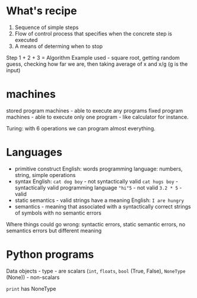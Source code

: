 # What's recipe

1. Sequence of simple steps
2. Flow of control process that specifies when the concrete step is executed
3. A means of determing when to stop

Step 1 + 2 + 3 = Algorithm
Example used - square root, getting random guess, checking how far we are, then taking average of x and x/g (g is the input)

# machines
stored program machines - able to execute any programs
fixed program machines - able to execute only one program - like calculator for instance.

Turing: with 6 operations we can program almost everything.

# Languages

- primitive construct
    English: words
    programming language: numbers, string, simple operations
- syntax
    English:
     `cat dog boy` - not syntactically valid
     `cat hugs boy` - syntactically valid
    programming language 
     `"hi"5` - not valid
     `3.2 * 5` - valid
- static semantics - valid strings have a meaning
    English:
     `I are hungry`
- semantics - meaning that associated with a syntactically correct strings of symbols with no semantic errors

Where things could go wrong:
    syntactic errors, static semantic errors, no semantics errors but different meaning

# Python programs 

Data objects - type
    - are scalars (`int`, `floats`, `bool` (True, False), `NoneType` (None))
    - non-scalars

`print` has NoneType
